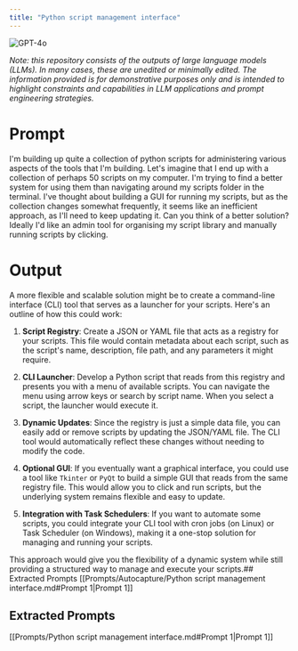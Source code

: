 ```yaml
---
title: "Python script management interface"
---
```

![GPT-4o](https://img.shields.io/badge/GPT--4o-3333FF?style=for-the-badge&logo=openai&logoColor=white)



*Note: this repository consists of the outputs of large language models (LLMs). In many cases, these are unedited or minimally edited. The information provided is for demonstrative purposes only and is intended to highlight constraints and capabilities in LLM applications and prompt engineering strategies.*


# Prompt
I'm building up quite a collection of python scripts for administering various aspects of the tools that I'm building. Let's imagine that I end up with a collection of perhaps 50 scripts on my computer. I'm trying to find a better system for using them than navigating around my scripts folder in the terminal. I've thought about building a GUI for running my scripts, but as the collection changes somewhat frequently, it seems like an inefficient approach, as I'll need to keep updating it. Can you think of a better solution? Ideally I'd like an admin tool for organising my script library and manually running scripts by clicking.

# Output
A more flexible and scalable solution might be to create a command-line interface (CLI) tool that serves as a launcher for your scripts. Here's an outline of how this could work:

1. **Script Registry**: Create a JSON or YAML file that acts as a registry for your scripts. This file would contain metadata about each script, such as the script's name, description, file path, and any parameters it might require.

2. **CLI Launcher**: Develop a Python script that reads from this registry and presents you with a menu of available scripts. You can navigate the menu using arrow keys or search by script name. When you select a script, the launcher would execute it.

3. **Dynamic Updates**: Since the registry is just a simple data file, you can easily add or remove scripts by updating the JSON/YAML file. The CLI tool would automatically reflect these changes without needing to modify the code.

4. **Optional GUI**: If you eventually want a graphical interface, you could use a tool like `Tkinter` or `PyQt` to build a simple GUI that reads from the same registry file. This would allow you to click and run scripts, but the underlying system remains flexible and easy to update.

5. **Integration with Task Schedulers**: If you want to automate some scripts, you could integrate your CLI tool with cron jobs (on Linux) or Task Scheduler (on Windows), making it a one-stop solution for managing and running your scripts.

This approach would give you the flexibility of a dynamic system while still providing a structured way to manage and execute your scripts.## Extracted Prompts
[[Prompts/Autocapture/Python script management interface.md#Prompt 1|Prompt 1]]





## Extracted Prompts
[[Prompts/Python script management interface.md#Prompt 1|Prompt 1]]
